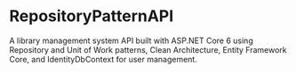 # RepositoryPatternAPI
A library management system API built with ASP.NET Core 6 using Repository and Unit of Work patterns, Clean Architecture, Entity Framework Core, and IdentityDbContext for user management.
